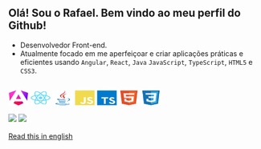 ## Olá! Sou o Rafael. Bem vindo ao meu perfil do Github!

- Desenvolvedor Front-end.
- Atualmente focado em me aperfeiçoar e criar aplicações práticas e eficientes usando `Angular`, `React`, `Java` `JavaScript`, `TypeScript`, `HTML5` e `CSS3`.

<!-- [![Anurag's GitHub stats](https://github-readme-stats.vercel.app/api?username=sakamushia&count_private=true&show_icons=true&theme=transparent)](https://github.com/anuraghazra/github-readme-stats) -->

<div style="display: inline_block"><br>
  <img align="center" alt="Rafael-Angular" height="30" width="40" src="https://raw.githubusercontent.com/devicons/devicon/master/icons/angular/angular-original.svg">
  <img align="center" alt="Rafael-React" height="30" width="40" src="https://raw.githubusercontent.com/devicons/devicon/master/icons/react/react-original.svg">
  <img align="center" alt="Rafael-Java" height="30" width="40" src="https://raw.githubusercontent.com/devicons/devicon/master/icons/java/java-original.svg">
  <img align="center" alt="Rafael-Js" height="30" width="40" src="https://raw.githubusercontent.com/devicons/devicon/master/icons/javascript/javascript-plain.svg">
  <img align="center" alt="Rafael-Ts" height="30" width="40" src="https://raw.githubusercontent.com/devicons/devicon/master/icons/typescript/typescript-plain.svg">
  <img align="center" alt="Rafael-HTML" height="30" width="40" src="https://raw.githubusercontent.com/devicons/devicon/master/icons/html5/html5-original.svg">
  <img align="center" alt="Rafael-CSS" height="30" width="40" src="https://raw.githubusercontent.com/devicons/devicon/master/icons/css3/css3-original.svg">
</div>

<div style="display: inline_block"><br>
<!-- <a href="https://instagram.com/1streyna" target="_blank"><img src="https://img.shields.io/badge/-Instagram-%23E4405F?style=for-the-badge&logo=instagram&logoColor=white" target="_blank"></a> -->
  <a href="https://www.linkedin.com/in/rafaelfrleal" target="_blank"><img src="https://img.shields.io/badge/-LinkedIn-%230077B5?style=for-the-badge&logo=linkedin&logoColor=white" target="_blank"></a>
  <a href = "mailto:rafaelwayv@gmail.com"><img src="https://img.shields.io/badge/-Gmail-%23333?style=for-the-badge&logo=gmail&logoColor=white" target="_blank"></a>
</div>
<br>
<a href="https://github.com/cyberafa/cyberafa/blob/main/en-README.md">Read this in english</a>
